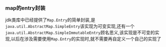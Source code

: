 ### map的entry封装
jdk类库中已经提供了`Map.Entry`的简单封装,是`java.util.AbstractMap.SimpleEntry`该实现为可变实现,还有一个`java.util.AbstractMap.SimpleImmutableEntry`顾名思义,该实现是不可变的实现,以后在涉及需要使用`Map.Entry`的实现时,就不需要再自定义一个自己的实现了
